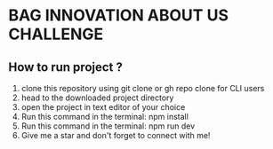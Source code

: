 # BAG INNOVATION ABOUT US CHALLENGE

## How to run project ?

1. clone this repository using git clone or gh repo clone for CLI users
2. head to the downloaded project directory 
3. open the project in text editor of your choice
4. Run this command in the terminal: npm install 
5. Run this command in the terminal: npm run dev
6. Give me a star and don't forget to connect with me!